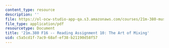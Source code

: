 ```yaml
---
content_type: resource
description: ''
file: https://ol-ocw-studio-app-qa.s3.amazonaws.com/courses/21m-380-music-and-technology-recording-techniques-and-audio-production-fall-2016/c5a5cd1f7ac968afef38b21190d58f57_MIT21M_380F16_assn_rd10.pdf
file_type: application/pdf
resourcetype: Document
title: '21m.380 F16 -- Reading Assignment 10: The Art of Mixing'
uid: c5a5cd1f-7ac9-68af-ef38-b21190d58f57
---
```

